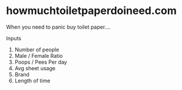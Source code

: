 # howmuchtoiletpaperdoineed.com
When you need to panic buy toilet paper....

Inputs

1. Number of people
2. Male / Female Ratio
3. Poops / Pees Per day
4. Avg sheet usage
5. Brand
6. Length of time

